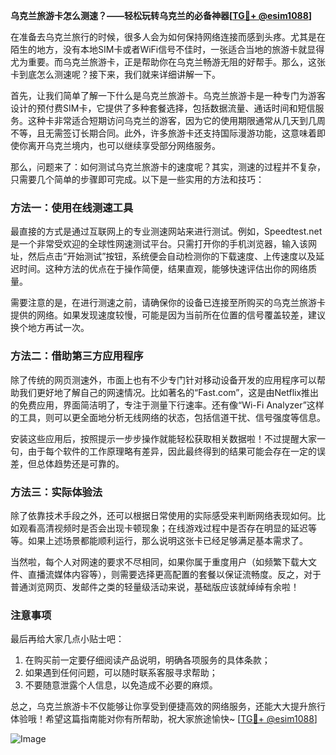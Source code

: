 **乌克兰旅游卡怎么测速？——轻松玩转乌克兰的必备神器[[TG💪+ @esim1088](https://t.me/s/esim1088)]**

在准备去乌克兰旅行的时候，很多人会为如何保持网络连接而感到头疼。尤其是在陌生的地方，没有本地SIM卡或者WiFi信号不佳时，一张适合当地的旅游卡就显得尤为重要。而乌克兰旅游卡，正是帮助你在乌克兰畅游无阻的好帮手。那么，这张卡到底怎么测速呢？接下来，我们就来详细讲解一下。

首先，让我们简单了解一下什么是乌克兰旅游卡。乌克兰旅游卡是一种专门为游客设计的预付费SIM卡，它提供了多种套餐选择，包括数据流量、通话时间和短信服务。这种卡非常适合短期访问乌克兰的游客，因为它的使用期限通常从几天到几周不等，且无需签订长期合同。此外，许多旅游卡还支持国际漫游功能，这意味着即使你离开乌克兰境内，也可以继续享受部分网络服务。

那么，问题来了：如何测试乌克兰旅游卡的速度呢？其实，测速的过程并不复杂，只需要几个简单的步骤即可完成。以下是一些实用的方法和技巧：

### 方法一：使用在线测速工具

最直接的方式是通过互联网上的专业测速网站来进行测试。例如，Speedtest.net 是一个非常受欢迎的全球性网速测试平台。只需打开你的手机浏览器，输入该网址，然后点击“开始测试”按钮，系统便会自动检测你的下载速度、上传速度以及延迟时间。这种方法的优点在于操作简便，结果直观，能够快速评估出你的网络质量。

需要注意的是，在进行测速之前，请确保你的设备已连接至所购买的乌克兰旅游卡提供的网络。如果发现速度较慢，可能是因为当前所在位置的信号覆盖较差，建议换个地方再试一次。

### 方法二：借助第三方应用程序

除了传统的网页测速外，市面上也有不少专门针对移动设备开发的应用程序可以帮助我们更好地了解自己的网速情况。比如著名的“Fast.com”，这是由Netflix推出的免费应用，界面简洁明了，专注于测量下行速率。还有像“Wi-Fi Analyzer”这样的工具，则可以更全面地分析无线网络的状态，包括信道干扰、信号强度等信息。

安装这些应用后，按照提示一步步操作就能轻松获取相关数据啦！不过提醒大家一句，由于每个软件的工作原理略有差异，因此最终得到的结果可能会存在一定的误差，但总体趋势还是可靠的。

### 方法三：实际体验法

除了依靠技术手段之外，还可以根据日常使用的实际感受来判断网络表现如何。比如观看高清视频时是否会出现卡顿现象；在线游戏过程中是否存在明显的延迟等等。如果上述场景都能顺利运行，那么说明这张卡已经足够满足基本需求了。

当然啦，每个人对网速的要求不尽相同，如果你属于重度用户（如频繁下载大文件、直播流媒体内容等），则需要选择更高配置的套餐以保证流畅度。反之，对于普通浏览网页、发邮件之类的轻量级活动来说，基础版应该就绰绰有余啦！

### 注意事项

最后再给大家几点小贴士吧：
1. 在购买前一定要仔细阅读产品说明，明确各项服务的具体条款；
2. 如果遇到任何问题，可以随时联系客服寻求帮助；
3. 不要随意泄露个人信息，以免造成不必要的麻烦。

总之，乌克兰旅游卡不仅能够让你享受到便捷高效的网络服务，还能大大提升旅行体验哦！希望这篇指南能对你有所帮助，祝大家旅途愉快~ [[TG💪+ @esim1088](https://t.me/s/esim1088)]

![Image](https://i.postimg.cc/4NQfJmqS/Snipaste-2025-05-13-00-14-12.png)